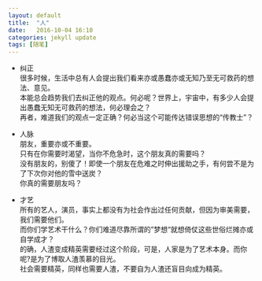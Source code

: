 ```yaml
---
layout: default
title:  "人"
date:   2016-10-04 16:10
categories: jekyll update
tags: [随笔]
---
```

- 纠正  
很多时候，生活中总有人会提出我们看来亦或愚蠢亦或无知乃至无可救药的想法、意见。  
本能总会趋势我们去纠正他的观点。何必呢？世界上，宇宙中，有多少人会提出愚蠢无知无可救药的想法，何必理会之？  
再者，难道我们的观点一定正确？何必当这个可能传达错误思想的“传教士”？  

- 人脉  
朋友，重要亦或不重要。  
只有在你需要时渴望，当你不危急时，这个朋友真的需要吗？  
没有朋友的，别傻了！即使一个朋友在危难之时伸出援助之手，有何尝不是为了下次你对他的雪中送炭？  
你真的需要朋友吗？  

- 才艺  
所有的艺人，演员，事实上都没有为社会作出过任何贡献，但因为审美需要，我们需要他们。  
而你们学艺术干什么？你们难道尽靠所谓的”梦想“就想倚仗这些世俗烂摊亦或自学成才？  
的确，人渣变成精英需要经过这个阶段，可是，人家是为了艺术本身。而你呢?是为了博取人渣羡慕的目光。  
社会需要精英，同样也需要人渣，不要自为人渣还盲目向成为精英。  
